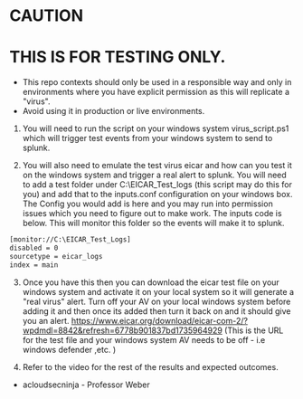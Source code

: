 # CAUTION #

# THIS IS FOR TESTING ONLY.
- This repo contexts should only be used in a responsible way and only in environments where you have explicit permission as this will replicate a "virus".
- Avoid using it in production or live environments.

1. You will need to run the script on your windows system virus_script.ps1 which will trigger test events from your windows system to send to splunk.

2. You will also need to emulate the test virus eicar and how can you test it on the windows system and trigger a real alert to splunk. You will need to add a test folder under C:\EICAR_Test_logs (this script may do this for you) and add that to the inputs.conf configuration on your windows box. The Config you would add is here and you may run into permission issues which you need to figure out to make work. The inputs code is below. This will monitor this folder so the events will make it to splunk.

```bash
[monitor://C:\EICAR_Test_Logs]
disabled = 0
sourcetype = eicar_logs
index = main
```

3. Once you have this then you can download the eicar test file on your windows system and activate it on your local system so it will generate a "real virus" alert. Turn off your AV on your local windows system before adding it and then once its added then turn it back on and it should give you an alert. https://www.eicar.org/download/eicar-com-2/?wpdmdl=8842&refresh=6778b901837bd1735964929 (This is the URL for the test file and your windows system AV needs to be off - i.e windows defender ,etc. )

4. Refer to the video for the rest of the results and expected outcomes.

- acloudsecninja - Professor Weber